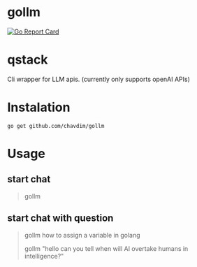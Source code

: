 # gollm
[![Go Report Card](https://goreportcard.com/badge/github.com/chavdim/gollm)](https://goreportcard.com/report/github.com/chavdim/gollm)

# qstack
Cli wrapper for LLM apis. (currently only supports openAI APIs) 

# Instalation
```
go get github.com/chavdim/gollm
```
# Usage
## start chat
>gollm 
## start chat with question
>gollm how to assign a variable in golang
> 
>gollm "hello can you tell when will AI overtake humans in intelligence?"
